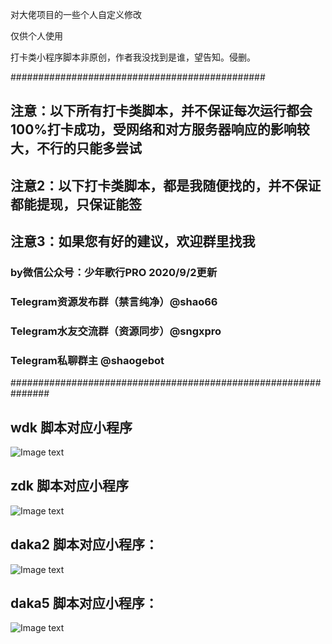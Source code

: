 对大佬项目的一些个人自定义修改

仅供个人使用

打卡类小程序脚本非原创，作者我没找到是谁，望告知。侵删。

##############################################

## 注意：以下所有打卡类脚本，并不保证每次运行都会100%打卡成功，受网络和对方服务器响应的影响较大，不行的只能多尝试

## 注意2：以下打卡类脚本，都是我随便找的，并不保证都能提现，只保证能签

## 注意3：如果您有好的建议，欢迎群里找我

  
### by微信公众号：少年歌行PRO 2020/9/2更新
### Telegram资源发布群（禁言纯净）@shao66 
### Telegram水友交流群（资源同步）@sngxpro
### Telegram私聊群主 @shaogebot

###############################################################

## wdk 脚本对应小程序

![Image text](https://raw.githubusercontent.com/sngxpro/scripts/master/wdk.png)

## zdk 脚本对应小程序

![Image text](https://raw.githubusercontent.com/sngxpro/scripts/master/zdk.png)

## daka2  脚本对应小程序：

![Image text](https://raw.githubusercontent.com/sngxpro/scripts/master/daka2.png)

## daka5  脚本对应小程序：
![Image text](https://raw.githubusercontent.com/sngxpro/scripts/master/daka5.png)
